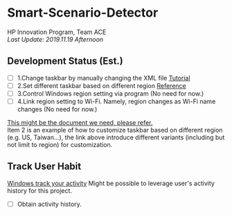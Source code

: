 # Smart-Scenario-Detector
 HP Innovation Program, Team ACE  
 *Last Update: 2019.11.19 Afternoon*
 ## Development Status (Est.)
 - [ ] 1.Change taskbar by manually changing the XML file [Tutorial](https://support.smartdeploy.com/kb/article/3-customizing-the-start-menu-and-task-bar/)
 - [ ] 2.Set different taskbar based on different region [Reference](https://docs.microsoft.com/zh-tw/windows/configuration/configure-windows-10-taskbar)
 - [ ] 3.Control Windows region setting via program (No need for now.)
 - [ ] 4.Link region setting to Wi-Fi. Namely, region changes as Wi-Fi name changes (No need for now.)
 
[This might be the document we need, please refer.](https://docs.microsoft.com/zh-tw/windows/configuration/provisioning-packages/provisioning-multivariant)  
Item 2 is an example of how to customize taskbar based on different region (e.g. US, Taiwan...), the link above introduce different variants (including but not limit to region) for customization.

## Track User Habit
[Windows track your activity](https://support.microsoft.com/en-us/help/4468227/windows-10-activity-history-and-your-privacy-microsoft-privacy)
Might be possible to leverage user's activity history for this project.
- [ ] Obtain activity history.
